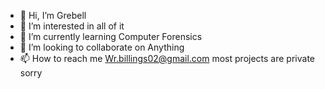 - 👋 Hi, I’m Grebell
- 👀 I’m interested in all of it
- 🌱 I’m currently learning Computer Forensics
- 💞️ I’m looking to collaborate on Anything
- 📫 How to reach me Wr.billings02@gmail.com
most projects are private sorry

<!---
Grebell/Grebell is a ✨ special ✨ repository because its `README.md` (this file) appears on your GitHub profile.
You can click the Preview link to take a look at your changes.
--->
